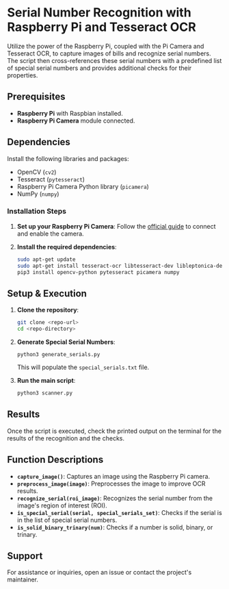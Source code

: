 # Serial Number Recognition with Raspberry Pi and Tesseract OCR

Utilize the power of the Raspberry Pi, coupled with the Pi Camera and Tesseract OCR, to capture images of bills and recognize serial numbers. The script then cross-references these serial numbers with a predefined list of special serial numbers and provides additional checks for their properties.

## Prerequisites

- **Raspberry Pi** with Raspbian installed.
- **Raspberry Pi Camera** module connected.

## Dependencies

Install the following libraries and packages:

- OpenCV (`cv2`)
- Tesseract (`pytesseract`)
- Raspberry Pi Camera Python library (`picamera`)
- NumPy (`numpy`)

### Installation Steps

1. **Set up your Raspberry Pi Camera**: 
Follow the [official guide](https://www.raspberrypi.org/documentation/configuration/camera.md) to connect and enable the camera.

2. **Install the required dependencies**:
   ```bash
   sudo apt-get update
   sudo apt-get install tesseract-ocr libtesseract-dev libleptonica-dev pkg-config
   pip3 install opencv-python pytesseract picamera numpy


## Setup & Execution

1. **Clone the repository**:
    ```bash
    git clone <repo-url>
    cd <repo-directory>
    ```

2. **Generate Special Serial Numbers**:
    ```
    python3 generate_serials.py
    ```
    This will populate the `special_serials.txt` file.

3. **Run the main script**:
    ```bash
    python3 scanner.py
    ```

## Results

Once the script is executed, check the printed output on the terminal for the results of the recognition and the checks.

## Function Descriptions

- **`capture_image()`**: Captures an image using the Raspberry Pi camera.
- **`preprocess_image(image)`**: Preprocesses the image to improve OCR results.
- **`recognize_serial(roi_image)`**: Recognizes the serial number from the image's region of interest (ROI).
- **`is_special_serial(serial, special_serials_set)`**: Checks if the serial is in the list of special serial numbers.
- **`is_solid_binary_trinary(num)`**: Checks if a number is solid, binary, or trinary.

## Support

For assistance or inquiries, open an issue or contact the project's maintainer.
